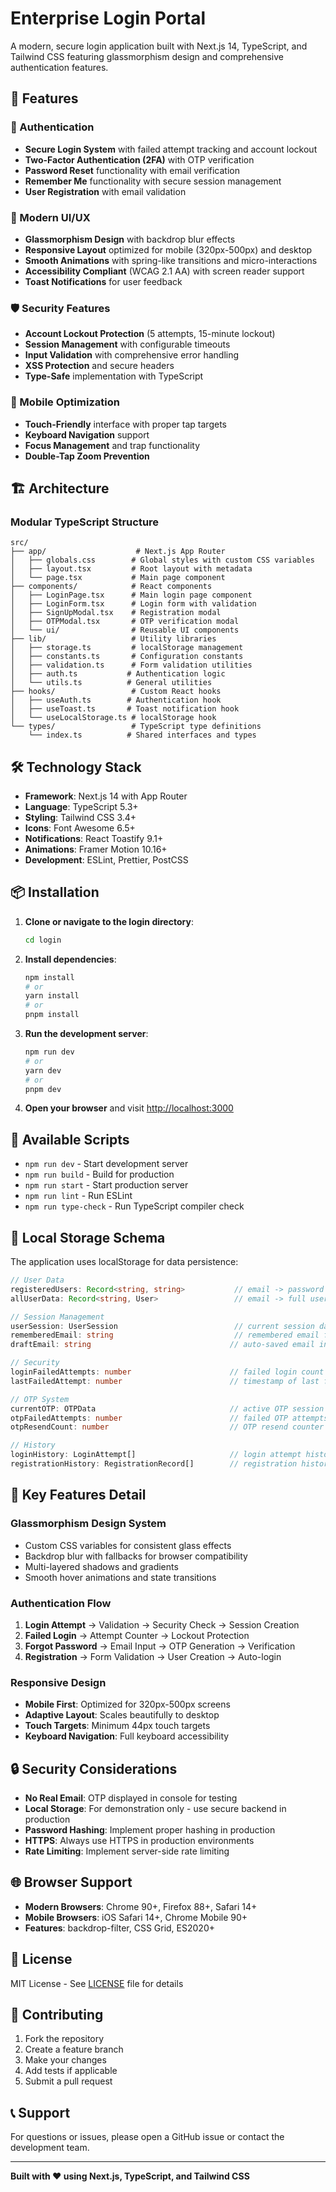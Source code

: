 # Enterprise Login Portal

A modern, secure login application built with Next.js 14, TypeScript, and Tailwind CSS featuring glassmorphism design and comprehensive authentication features.

## 🚀 Features

### 🔐 Authentication

- **Secure Login System** with failed attempt tracking and account lockout
- **Two-Factor Authentication (2FA)** with OTP verification
- **Password Reset** functionality with email verification
- **Remember Me** functionality with secure session management
- **User Registration** with email validation

### 🎨 Modern UI/UX

- **Glassmorphism Design** with backdrop blur effects
- **Responsive Layout** optimized for mobile (320px-500px) and desktop
- **Smooth Animations** with spring-like transitions and micro-interactions
- **Accessibility Compliant** (WCAG 2.1 AA) with screen reader support
- **Toast Notifications** for user feedback

### 🛡️ Security Features

- **Account Lockout Protection** (5 attempts, 15-minute lockout)
- **Session Management** with configurable timeouts
- **Input Validation** with comprehensive error handling
- **XSS Protection** and secure headers
- **Type-Safe** implementation with TypeScript

### 📱 Mobile Optimization

- **Touch-Friendly** interface with proper tap targets
- **Keyboard Navigation** support
- **Focus Management** and trap functionality
- **Double-Tap Zoom Prevention**

## 🏗️ Architecture

### **Modular TypeScript Structure**

```
src/
├── app/                    # Next.js App Router
│   ├── globals.css        # Global styles with custom CSS variables
│   ├── layout.tsx         # Root layout with metadata
│   └── page.tsx           # Main page component
├── components/            # React components
│   ├── LoginPage.tsx      # Main login page component
│   ├── LoginForm.tsx      # Login form with validation
│   ├── SignUpModal.tsx    # Registration modal
│   ├── OTPModal.tsx       # OTP verification modal
│   └── ui/                # Reusable UI components
├── lib/                   # Utility libraries
│   ├── storage.ts         # localStorage management
│   ├── constants.ts       # Configuration constants
│   ├── validation.ts      # Form validation utilities
│   ├── auth.ts           # Authentication logic
│   └── utils.ts          # General utilities
├── hooks/                 # Custom React hooks
│   ├── useAuth.ts        # Authentication hook
│   ├── useToast.ts       # Toast notification hook
│   └── useLocalStorage.ts # localStorage hook
└── types/                 # TypeScript type definitions
    └── index.ts          # Shared interfaces and types
```

## 🛠️ Technology Stack

- **Framework**: Next.js 14 with App Router
- **Language**: TypeScript 5.3+
- **Styling**: Tailwind CSS 3.4+
- **Icons**: Font Awesome 6.5+
- **Notifications**: React Toastify 9.1+
- **Animations**: Framer Motion 10.16+
- **Development**: ESLint, Prettier, PostCSS

## 📦 Installation

1. **Clone or navigate to the login directory**:

   ```bash
   cd login
   ```

2. **Install dependencies**:

   ```bash
   npm install
   # or
   yarn install
   # or
   pnpm install
   ```

3. **Run the development server**:

   ```bash
   npm run dev
   # or
   yarn dev
   # or
   pnpm dev
   ```

4. **Open your browser** and visit [http://localhost:3000](http://localhost:3000)

## 🔧 Available Scripts

- `npm run dev` - Start development server
- `npm run build` - Build for production
- `npm run start` - Start production server
- `npm run lint` - Run ESLint
- `npm run type-check` - Run TypeScript compiler check

## 💾 Local Storage Schema

The application uses localStorage for data persistence:

```typescript
// User Data
registeredUsers: Record<string, string>           // email -> password
allUserData: Record<string, User>                 // email -> full user data

// Session Management
userSession: UserSession                          // current session data
rememberedEmail: string                           // remembered email for login
draftEmail: string                               // auto-saved email input

// Security
loginFailedAttempts: number                      // failed login count
lastFailedAttempt: number                        // timestamp of last failure

// OTP System
currentOTP: OTPData                              // active OTP session
otpFailedAttempts: number                        // failed OTP attempts
otpResendCount: number                           // OTP resend counter

// History
loginHistory: LoginAttempt[]                     // login attempt history
registrationHistory: RegistrationRecord[]        // registration history
```

## 🎯 Key Features Detail

### **Glassmorphism Design System**

- Custom CSS variables for consistent glass effects
- Backdrop blur with fallbacks for browser compatibility
- Multi-layered shadows and gradients
- Smooth hover animations and state transitions

### **Authentication Flow**

1. **Login Attempt** → Validation → Security Check → Session Creation
2. **Failed Login** → Attempt Counter → Lockout Protection
3. **Forgot Password** → Email Input → OTP Generation → Verification
4. **Registration** → Form Validation → User Creation → Auto-login

### **Responsive Design**

- **Mobile First**: Optimized for 320px-500px screens
- **Adaptive Layout**: Scales beautifully to desktop
- **Touch Targets**: Minimum 44px touch targets
- **Keyboard Navigation**: Full keyboard accessibility

## 🔒 Security Considerations

- **No Real Email**: OTP displayed in console for testing
- **Local Storage**: For demonstration only - use secure backend in production
- **Password Hashing**: Implement proper hashing in production
- **HTTPS**: Always use HTTPS in production environments
- **Rate Limiting**: Implement server-side rate limiting

## 🌐 Browser Support

- **Modern Browsers**: Chrome 90+, Firefox 88+, Safari 14+
- **Mobile Browsers**: iOS Safari 14+, Chrome Mobile 90+
- **Features**: backdrop-filter, CSS Grid, ES2020+

## 📝 License

MIT License - See [LICENSE](LICENSE) file for details

## 👥 Contributing

1. Fork the repository
2. Create a feature branch
3. Make your changes
4. Add tests if applicable
5. Submit a pull request

## 📞 Support

For questions or issues, please open a GitHub issue or contact the development team.

---

**Built with ❤️ using Next.js, TypeScript, and Tailwind CSS**
